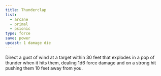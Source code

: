 ```yaml
---
title: Thunderclap
list:
  - arcane
  - primal
  - psionic
type: force
save: power
upcast: 1 damage die
---
```

Direct a gust of wind at a target within 30 feet that explodes in a pop of thunder when it hits them, dealing 1d6 force damage and on a strong hit pushing them 10 feet away from you.
